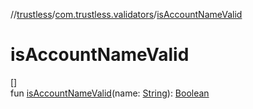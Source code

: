 //[trustless](../../index.md)/[com.trustless.validators](index.md)/[isAccountNameValid](is-account-name-valid.md)

# isAccountNameValid

[]\
fun [isAccountNameValid](is-account-name-valid.md)(name: [String](https://kotlinlang.org/api/latest/jvm/stdlib/kotlin/-string/index.html)): [Boolean](https://kotlinlang.org/api/latest/jvm/stdlib/kotlin/-boolean/index.html)

